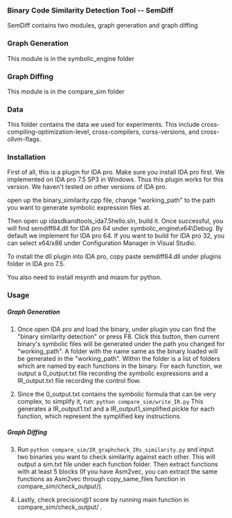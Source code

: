 ### Binary Code Similarity Detection Tool -- SemDiff
SemDiff contains two modules, graph generation and graph diffing

### Graph Generation
This module is in the symbolic_engine folder

### Graph Diffing 
This module is in the compare_sim folder

### Data
This folder contains the data we used for experiments. This include cross-compiling-optimization-level, cross-compilers, corss-versions, and cross-ollvm-flags.

### Installation

First of all, this is a plugin for IDA pro. Make sure you install IDA pro first. We implemented on IDA pro 7.5 SP3 in Windows. Thus this plugin works for this version.
We haven't tested on other versions of IDA pro.

open up the binary_similarity.cpp file, change "working_path" to the path you want to generate symbolic expression files at.

Then open up idasdkandtools_ida7.5hello.sln, build it. Once successful, you will find semdiff64.dll for IDA pro 64 under symbolic_engine\x64\Debug. By default we 
implement for IDA pro 64. If you want to build for IDA pro 32, you can select x64/x86 under Configuration Manager in Visual Studio.

To install the dll plugin into IDA pro, copy paste semdiff64.dll under plugins folder in IDA pro 7.5. 

You also need to install msynth and miasm for python.

### Usage

##### Graph Generation

1. Once open IDA pro and load the binary, under plugin you can find the "binary similarity detection" or press F8. Click this button, then current binary's symbolic
files will be generated under the path you changed for "working_path". A folder with the name same as the binary loaded will be generated in the "working_path". Within the folder is a list of folders which are named by each functions in the binary. For each function, we output a 0_output.txt file recording the symbolic expressions and a IR_output.txt file recording the control flow. 

2. Since the 0_output.txt contains the symbolic formula that can be very complex, to simplify it, run: ``` python compare_sim/write_IR.py ```
This generates a IR_output1.txt and a IR_output1_simplified.pickle for each function, which represent the symplified key instructions.



##### Graph Diffing
3. Run ```python compare_sim/IR_graphcheck_IRs_similarity.py``` and input two binaries you want to check similarity against each other. This will output a sim.txt file under each function folder. 
Then extract functions with at least 5 blocks (If you have Asm2vec, you can extract the same functions as Asm2vec through copy_same_files function in compare_sim/check_output/).

4. Lastly, check precision@1 score by running main function in compare_sim/check_output/ .
 
<!--
**SemDiff4BinaryDetection/SemDiff4BinaryDetection** is a ✨ _special_ ✨ repository because its `README.md` (this file) appears on your GitHub profile.

Here are some ideas to get you started:

- 🔭 I’m currently working on ...
- 🌱 I’m currently learning ...
- 👯 I’m looking to collaborate on ...
- 🤔 I’m looking for help with ...
- 💬 Ask me about ...
- 📫 How to reach me: ...
- 😄 Pronouns: ...
- ⚡ Fun fact: ...
-->
